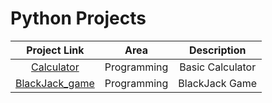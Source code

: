 # Python Projects

| Project Link   | Area  | Description |
|     :---:      | :---: | :---: |
| [Calculator](https://github.com/nischala16/PythonProjects/blob/main/Programming_practice/BasicCalculator)| Programming | Basic Calculator
|[BlackJack_game](https://github.com/nischala16/PythonProjects/blob/main/Programming_practice/BlackJack_game)| Programming | BlackJack Game

